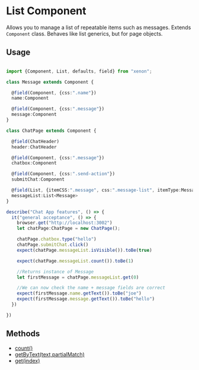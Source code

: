 # List Component

Allows you to manage a list of repeatable items such as messages. Extends `Component` class.
Behaves like list generics, but for page objects.

## Usage

```typescript

import {Component, List, defaults, field} from "xenon";

class Message extends Component {

  @field(Component, {css:".name"})
  name:Component

  @field(Component, {css:".message"})
  message:Component
}

class ChatPage extends Component {

  @field(ChatHeader)
  header:ChatHeader

  @field(Component, {css:".message"})
  chatbox:Component

  @field(Component, {css:".send-action"})
  submitChat:Component

  @field(List, {itemCSS:".message", css:".message-list", itemType:Message})
  messageList:List<Message>
}

describe("Chat App features", () => {
  it("general acceptance", () => {
    browser.get("http://localhost:3002")
    let chatPage:ChatPage = new ChatPage();

    chatPage.chatbox.type("hello")
    chatPage.submitChat.click()
    expect(chatPage.messageList.isVisible()).toBe(true)

    expect(chatPage.messageList.count()).toBe(1)

    //Returns instance of Message
    let firstMessage = chatPage.messageList.get(0)

    //We can now check the name + message fields are correct
    expect(firstMessage.name.getText()).toBe("joe")
    expect(firstMessage.message.getText()).toBe("hello")
  })

})

```

## Methods

* [count()](count.md)
* [getByText(text,partialMatch)](get-by-text.md)
* [get(index)](get.md)
